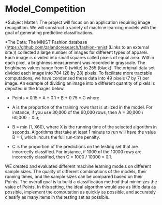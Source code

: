 # Model_Competition

*Subject Matter: The project will focus on an application requiring image recognition. We will construct a variety of machine learning models with the goal of 
 generating predictive classifications.

*The Data: The MNIST Fashion database (https://github.com/zalandoresearch/fashion-mnist (Links to an external site.)) collected a large number of images for different types
 of apparel. Each image is divided into small squares called pixels of equal area. Within each pixel, a brightness measurement was recorded in grayscale. The brightness 
 values range from 0 (white) to 255 (black). The original data set divided each image into 784 (28 by 28) pixels. To facilitate more tractable computations, we have 
 condensed   these data into 49 pixels (7 by 7) per image. An example of dividing an image into a different quantity of pixels is depicted in the Images below.
 
 * Points = 0.15 * A + 0.1 * B + 0.75 * C where

 * A is the proportion of the training rows that is utilized in the model. For instance, if you use 30,000 of the 60,000 rows, then A = 30,000 / 60,000 = 0.5;

 * B = min (1, X60), where X is the running time of the selected algorithm in seconds. Algorithms that take at least 1 minute to run will have the value B = 1, which incurs the      full run-time penalty.

 * C is the proportion of the predictions on the testing set that are incorrectly classified. For instance, if 1000 of the 10000 rows are incorrectly classified, then C = 1000 /      10000 = 0.1.

WE created and evaluated different machine learning models on different sample sizes. The quality of different combinations of the models, their running times, and the sample sizes can be compared based on their Points. The overall goal is to build a classification method that minimizes the value of Points. In this setting, the ideal algorithm would use as little data as possible, implement the computation as quickly as possible, and accurately classify as many items in the testing set as possible. 

